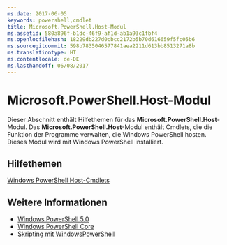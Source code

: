 ```yaml
---
ms.date: 2017-06-05
keywords: powershell,cmdlet
title: Microsoft.PowerShell.Host-Modul
ms.assetid: 580a896f-b1dc-46f9-af1d-ab1a93c1fbf4
ms.openlocfilehash: 18229db227d0cbcc2172b5b70d616659f5fc05b6
ms.sourcegitcommit: 598b7835046577841aea2211d613bb8513271a8b
ms.translationtype: HT
ms.contentlocale: de-DE
ms.lasthandoff: 06/08/2017
---
```

# <a name="microsoftpowershellhost-module"></a>Microsoft.PowerShell.Host-Modul
Dieser Abschnitt enthält Hilfethemen für das **Microsoft.PowerShell.Host**-Modul. Das **Microsoft.PowerShell.Host**-Modul enthält Cmdlets, die die Funktion der Programme verwalten, die Windows PowerShell hosten. Dieses Modul wird mit Windows PowerShell installiert.

## <a name="help-topics"></a>Hilfethemen
[Windows PowerShell Host-Cmdlets](http://go.microsoft.com/fwlink/?LinkID=245859)

## <a name="see-also"></a>Weitere Informationen
- [Windows PowerShell 5.0](Windows-PowerShell-5.0.md)
- [Windows PowerShell Core](https://technet.microsoft.com/en-us/library/4b75f1e4-f327-48f3-92ab-bf5435094d41)
- [Skripting mit WindowsPowerShell](../../getting-started/fundamental/Scripting-with-Windows-PowerShell.md)

